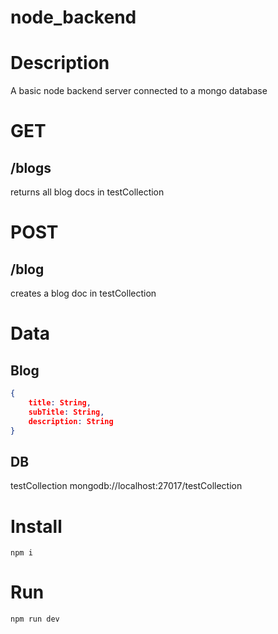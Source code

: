 # node_backend

# Description
A basic node backend server connected to a mongo database

# GET

## /blogs
returns all blog docs in testCollection

# POST

## /blog
creates a blog doc in testCollection

# Data
## Blog
```json
{
    title: String,
    subTitle: String,
    description: String
}
```

## DB
testCollection
mongodb://localhost:27017/testCollection

# Install
`npm i`

# Run
`npm run dev`
